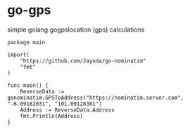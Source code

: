 # go-gps
simple golang gogpslocation (gps) calculations

```
package main

import(
    "https://github.com/Jayuda/go-nominatim"
    "fmt"
)

func main() {
    ReverseData := gonominatim.GPSToAddress("https://nominatim.server.com", "-6.09182031", "101.09128301")
    Address := ReverseData.Address
    fmt.Println(Address)
}
```